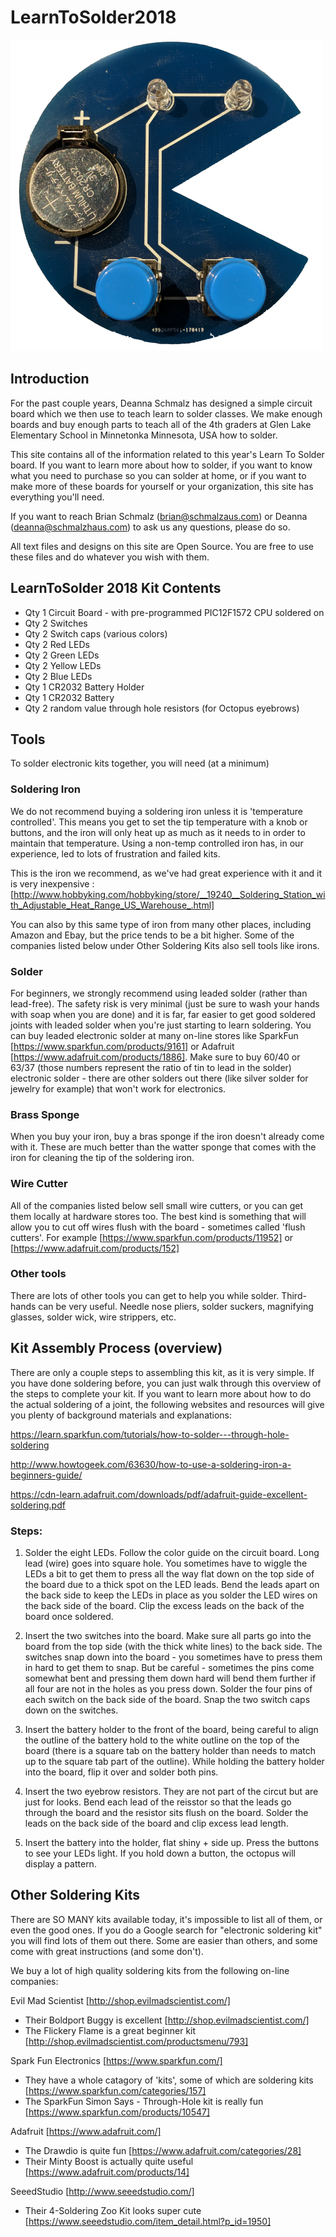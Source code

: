 # LearnToSolder2018

![Learn To Solder 2018 Board, assembled](https://github.com/SchmalzHaus/LearnToSolder2018/raw/master/pics/AssembledBoardFrontsm.png "Learn To Solder 2018 Board, assembled")

## Introduction

For the past couple years, Deanna Schmalz has designed a simple circuit board which we then use to teach learn to solder classes. We  make enough boards and buy enough parts to teach all of the 4th graders at Glen Lake Elementary School in Minnetonka Minnesota, USA how to solder.

This site contains all of the information related to this year's Learn To Solder board. If you want to learn more about how to solder, if you want to know what you need to purchase so you can solder at home, or if you want to make more of these boards for yourself or your organization, this site has everything you'll need.

If you want to reach Brian Schmalz (brian@schmalzaus.com) or Deanna (deanna@schmalzhaus.com) to ask us any questions, please do so. 

All text files and designs on this site are Open Source. You are free to use these files and do whatever you wish with them.

## LearnToSolder 2018 Kit Contents

* Qty 1 Circuit Board - with pre-programmed PIC12F1572 CPU soldered on
* Qty 2 Switches
* Qty 2 Switch caps (various colors)
* Qty 2 Red LEDs
* Qty 2 Green LEDs
* Qty 2 Yellow LEDs
* Qty 2 Blue LEDs
* Qty 1 CR2032 Battery Holder
* Qty 1 CR2032 Battery
* Qty 2 random value through hole resistors (for Octopus eyebrows)

## Tools

To solder electronic kits together, you will need (at a minimum)

### Soldering Iron

We do not recommend buying a soldering iron unless it is 'temperature controlled'. This means you get to set the tip temperature with a knob or buttons, and the iron will only heat up as much as it needs to in order to maintain that temperature. Using a non-temp controlled iron has, in our experience, led to lots of frustration and failed kits.

This is the iron we recommend, as we've had great experience with it and it is very inexpensive : [http://www.hobbyking.com/hobbyking/store/__19240__Soldering_Station_with_Adjustable_Heat_Range_US_Warehouse_.html]

You can also by this same type of iron from many other places, including Amazon and Ebay, but the price tends to be a bit higher. Some of the companies listed below under Other Soldering Kits also sell tools like irons.

### Solder

For beginners, we strongly recommend using leaded solder (rather than lead-free). The safety risk is very minimal (just be sure to wash your hands with soap when you are done) and it is far, far easier to get good soldered joints with leaded solder when you're just starting to learn soldering. You can buy leaded electronic solder at many on-line stores like SparkFun [https://www.sparkfun.com/products/9161] or Adafruit [https://www.adafruit.com/products/1886]. Make sure to buy 60/40 or 63/37 (those numbers represent the ratio of tin to lead in the solder) electronic solder - there are other solders out there (like silver solder for jewelry for example) that won't work for electronics.

### Brass Sponge

When you buy your iron, buy a bras sponge if the iron doesn't already come with it. These are much better than the watter sponge that comes with the iron for cleaning the tip of the soldering iron.

### Wire Cutter

All of the companies listed below sell small wire cutters, or you can get them locally at hardware stores too. The best kind is something that will allow you to cut off wires flush with the board - sometimes called 'flush cutters'. For example [https://www.sparkfun.com/products/11952] or [https://www.adafruit.com/products/152]

### Other tools

There are lots of other tools you can get to help you while solder. Third-hands can be very useful. Needle nose pliers, solder suckers, magnifying glasses, solder wick, wire strippers, etc.

## Kit Assembly Process (overview)

There are only a couple steps to assembling this kit, as it is very simple. If you have done soldering before, you can just walk through this overview of the steps to complete your kit. If you want to learn more about how to do the actual soldering of a joint, the following websites and resources will give you plenty of background materials and explanations:

https://learn.sparkfun.com/tutorials/how-to-solder---through-hole-soldering

http://www.howtogeek.com/63630/how-to-use-a-soldering-iron-a-beginners-guide/

https://cdn-learn.adafruit.com/downloads/pdf/adafruit-guide-excellent-soldering.pdf

### Steps:

1. Solder the eight LEDs. Follow the color guide on the circuit board. Long lead (wire) goes into square hole. You sometimes have to wiggle the LEDs a bit to get them to press all the way flat down on the top side of the board due to a thick spot on the LED leads. Bend the leads apart on the back side to keep the LEDs in place as you solder the LED wires on the back side of the board. Clip the excess leads on the back of the board once soldered.

2. Insert the two switches into the board. Make sure all parts go into the board from the top side (with the thick white lines) to the back side. The switches snap down into the board - you sometimes have to press them in hard to get them to snap. But be careful - sometimes the pins come somewhat bent and pressing them down hard will bend them further if all four are not in the holes as you press down. Solder the four pins of each switch on the back side of the board. Snap the two switch caps down on the switches.

3. Insert the battery holder to the front of the board, being careful to align the outline of the battery hold to the white outline on the top of the board (there is a square tab on the battery holder than needs to match up to the square tab part of the outline). While holding the battery holder into the board, flip it over and solder both pins.

4. Insert the two eyebrow resistors. They are not part of the circut but are just for looks. Bend each lead of the reisstor so that the leads go through the board and the resistor sits flush on the board. Solder the leads on the back side of the board and clip excess lead length.

4. Insert the battery into the holder, flat shiny + side up. Press the buttons to see your LEDs light. If you hold down a button, the octopus will display a pattern.

## Other Soldering Kits

There are SO MANY kits available today, it's impossible to list all of them, or even the good ones. If you do a Google search for "electronic soldering kit" you will find lots of them out there. Some are easier than others, and some come with great instructions (and some don't).

We buy a lot of high quality soldering kits from the following on-line companies:

Evil Mad Scientist [http://shop.evilmadscientist.com/]
* Their Boldport Buggy is excellent [http://shop.evilmadscientist.com/]
* The Flickery Flame is a great beginner kit [http://shop.evilmadscientist.com/productsmenu/793]

Spark Fun Electronics [https://www.sparkfun.com/]
* They have a whole catagory of 'kits', some of which are soldering kits [https://www.sparkfun.com/categories/157]
* The SparkFun Simon Says - Through-Hole kit is really fun [https://www.sparkfun.com/products/10547]

Adafruit [https://www.adafruit.com/]
* The Drawdio is quite fun [https://www.adafruit.com/categories/28]
* Their Minty Boost is actually quite useful [https://www.adafruit.com/products/14]

SeeedStudio [http://www.seeedstudio.com/]
* Their 4-Soldering Zoo Kit looks super cute [https://www.seeedstudio.com/item_detail.html?p_id=1950]

